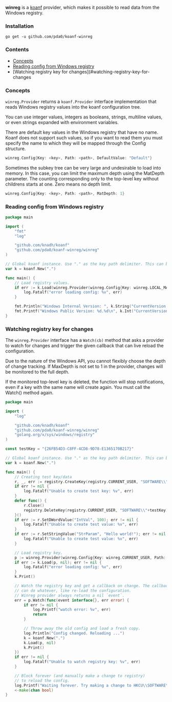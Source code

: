 **winreg** is a [koanf](https://github.com/knadh/koanf) provider, which makes it possible to read data from the Windows registry.

### Installation

`go get -u github.com/pda0/koanf-winreg`

### Contents

- [Concepts](#concepts)
- [Reading config from Windows registry](#reading-config-from-windows-registry)
- [Watching registry key for changes](#watching-registry-key-for-changes

### Concepts

`winreg.Provider` returns a `koanf.Provider` interface implementation that
reads Windows registry values into the koanf configuration tree.

You can use integer values, integers as booleans, strings, multiline values,
or even strings expanded with environment variables.

There are default key values in the Windows registry that have no name. Koanf
does not support such values, so if you want to read them you must specify
the name to which they will be mapped through the Config structure.

```go
winreg.Config{Key: <key>, Path: <path>, DefaultValue: "Default"}
```

Sometimes the subkey tree can be very large and undesirable to load into
memory. In this case, you can limit the maximum depth using the MatDepth
parameter. The counting corresponding only to the top-level key without
childrens starts at one. Zero means no depth limit.

```go
winreg.Config{Key: <key>, Path: <path>, MatDepth: 1}
```

### Reading config from Windows registry

```go
package main

import (
	"fmt"
	"log"

	"github.com/knadh/koanf"
	"github.com/pda0/koanf-winreg/winreg"
)

// Global koanf instance. Use "." as the key path delimiter. This can be "/" or any character.
var k = koanf.New(".")

func main() {
	// Load registry values.
	if err := k.Load(winreg.Provider(winreg.Config{Key: winreg.LOCAL_MACHINE, Path: "SOFTWARE\\Microsoft\\Windows NT", MaxDepth: 2}), nil); err != nil {
		log.Fatalf("error loading config: %v", err)
	}

	fmt.Println("Windows Internal Version: ", k.String("CurrentVersion.CurrentVersion"))
	fmt.Printf("Windows Public Version: %d.%d\n", k.Int("CurrentVersion.CurrentMajorVersionNumber"), k.Int("CurrentVersion.CurrentMinorVersionNumber"))
}

```

### Watching registry key for changes

The `winreg.Provider` interface has a `Watch(cb)` method that asks a provider
to watch for changes and trigger the given callback that can live reload the
configuration.

Due to the nature of the Windows API, you cannot flexibly choose the depth
of change tracking. If MaxDepth is not set to 1 in the provider, changes
will be monitored to the full depth.

If the monitored top-level key is deleted, the function will stop
notifications, even if a key with the same name will create again. You must
call the Watch() method again.

```go
package main

import (
	"log"

	"github.com/knadh/koanf"
	"github.com/pda0/koanf-winreg/winreg"
	"golang.org/x/sys/windows/registry"
)

const testKey = "{26FB54D3-C8FF-4CD8-9D78-E1365170B217}"

// Global koanf instance. Use "." as the key path delimiter. This can be "/" or any character.
var k = koanf.New(".")

func main() {
	// Creating test key/data
	r, _, err := registry.CreateKey(registry.CURRENT_USER, "SOFTWARE\\"+testKey, registry.ALL_ACCESS)
	if err != nil {
		log.Fatalf("Unable to create test key: %v", err)
	}
	defer func() {
		r.Close()
		registry.DeleteKey(registry.CURRENT_USER, "SOFTWARE\\"+testKey)
	}()
	if err := r.SetDWordValue("IntVal", 100); err != nil {
		log.Fatalf("Unable to create test value: %v", err)
	}
	if err := r.SetStringValue("StrParam", "Hello world!"); err != nil {
		log.Fatalf("Unable to create test value: %v", err)
	}

	// Load registry key.
	p := winreg.Provider(winreg.Config{Key: winreg.CURRENT_USER, Path: "SOFTWARE\\" + testKey})
	if err := k.Load(p, nil); err != nil {
		log.Fatalf("error loading config: %v", err)
	}
	k.Print()

	// Watch the registry key and get a callback on change. The callback
	// can do whatever, like re-load the configuration.
	// Winreg provider always returns a nil `event`.
	err = p.Watch(func(event interface{}, err error) {
		if err != nil {
			log.Printf("watch error: %v", err)
			return
		}

		// Throw away the old config and load a fresh copy.
		log.Println("Config changed. Reloading ...")
		k = koanf.New(".")
		k.Load(p, nil)
		k.Print()
	})
	if err != nil {
		log.Fatalf("Unable to watch registry key: %v", err)
	}

	// Block forever (and manually make a change to registry)
	// to reload the config.
	log.Printf("Waiting forever. Try making a change to HKCU\\SOFTWARE\\%s key to live reload", testKey)
	<-make(chan bool)
}

```
